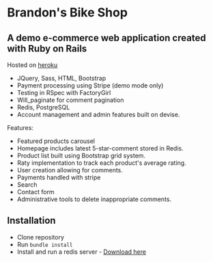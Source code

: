 # Brandon's Bike Shop
## A demo e-commerce web application created with Ruby on Rails

Hosted on [heroku](https://brandonsbikes.herokuapp.com)

+ JQuery, Sass, HTML, Bootstrap
+ Payment processing using Stripe (demo mode only)
+ Testing in RSpec with FactoryGirl
+ Will_paginate for comment pagination
+ Redis, PostgreSQL
+ Account management and admin features built on devise.

Features:

+ Featured products carousel
+ Homepage includes latest 5-star-comment stored in Redis.
+ Product list built using Bootstrap grid system.
+ Raty implementation to track each product's average rating.
+ User creation allowing for comments.
+ Payments handled with stripe
+ Search
+ Contact form
+ Administrative tools to delete inappropriate comments.

## Installation ##
+ Clone repository
+ Run `bundle install`
+ Install and run a redis server - [Download here](https://redis.io/download)
